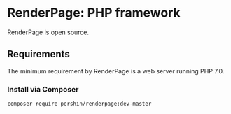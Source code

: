 # RenderPage: PHP framework

RenderPage is open source.

Requirements
------------

The minimum requirement by RenderPage is a web server running PHP 7.0.

### Install via Composer

```sh
composer require pershin/renderpage:dev-master
```
